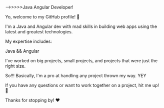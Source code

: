 -->>>>>Java Angular Developer!

Yo, welcome to my GitHub profile! :wave:

I'm a Java and Angular dev with mad skills in building web apps using the latest and greatest technologies.


My expertise includes:

Java && Angular

I've worked on big projects, small projects, and projects that were just the right size. 

So!!! Basically, I'm a pro at handling any project thrown my way. YEY

If you have any questions or want to work together on a project, hit me up! :email:

Thanks for stopping by! :heart:
